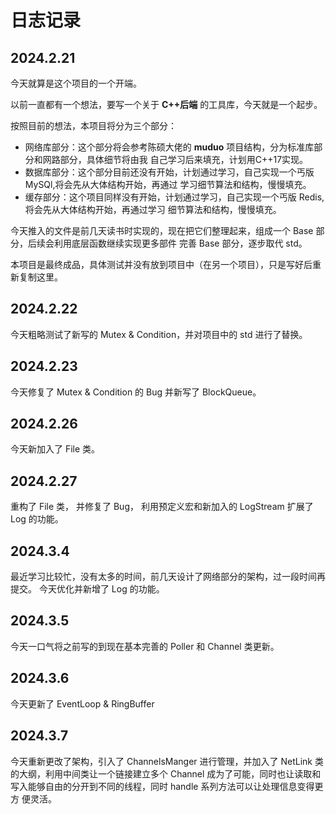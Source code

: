 # 日志记录

## 2024.2.21

今天就算是这个项目的一个开端。

以前一直都有一个想法，要写一个关于 **C++后端** 的工具库，今天就是一个起步。

按照目前的想法，本项目将分为三个部分：

* 网络库部分：这个部分将会参考陈硕大佬的 **muduo** 项目结构，分为标准库部分和网路部分，具体细节将由我
  自己学习后来填充，计划用C++17实现。
* 数据库部分：这个部分目前还没有开始，计划通过学习，自己实现一个丐版 MySQl,将会先从大体结构开始，再通过
  学习细节算法和结构，慢慢填充。
* 缓存部分：这个项目同样没有开始，计划通过学习，自己实现一个丐版 Redis,将会先从大体结构开始，再通过学习
  细节算法和结构，慢慢填充。

今天推入的文件是前几天读书时实现的，现在把它们整理起来，组成一个 Base 部分，后续会利用底层函数继续实现更多部件
完善 Base 部分，逐步取代 std。

本项目是最终成品，具体测试并没有放到项目中（在另一个项目），只是写好后重新复制这里。

## 2024.2.22

今天粗略测试了新写的 Mutex & Condition，并对项目中的 std 进行了替换。

## 2024.2.23

今天修复了 Mutex & Condition 的 Bug 并新写了 BlockQueue。

## 2024.2.26

今天新加入了 File 类。

## 2024.2.27

重构了 File 类， 并修复了 Bug， 利用预定义宏和新加入的 LogStream 扩展了 Log 的功能。

## 2024.3.4

最近学习比较忙，没有太多的时间，前几天设计了网络部分的架构，过一段时间再提交。
今天优化并新增了 Log 的功能。

## 2024.3.5

今天一口气将之前写的到现在基本完善的 Poller 和 Channel 类更新。

## 2024.3.6

今天更新了 EventLoop & RingBuffer 

## 2024.3.7

今天重新更改了架构，引入了 ChannelsManger 进行管理，并加入了 NetLink 类的大纲，利用中间类让一个链接建立多个
Channel 成为了可能，同时也让读取和写入能够自由的分开到不同的线程，同时 handle 系列方法可以让处理信息变得更方
便灵活。
